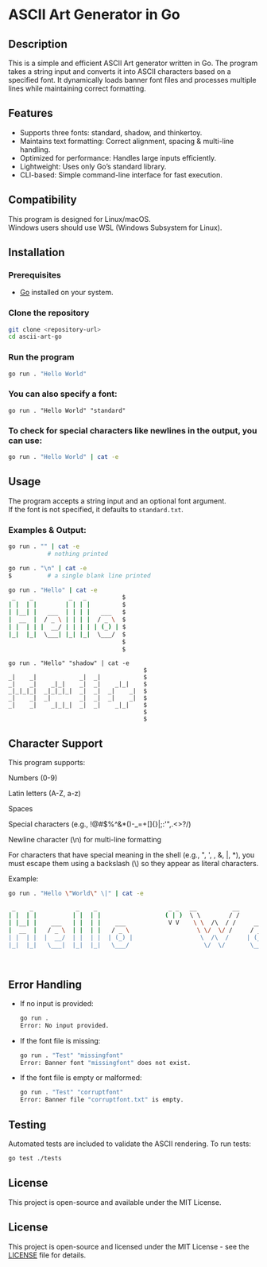 # ASCII Art Generator in Go

## Description

This is a simple and efficient ASCII Art generator written in Go. The program takes a string input and converts it into ASCII characters based on a specified font. It dynamically loads banner font files and processes multiple lines while maintaining correct formatting.

## Features

- Supports three fonts: standard, shadow, and thinkertoy.
- Maintains text formatting: Correct alignment, spacing & multi-line handling.
- Optimized for performance: Handles large inputs efficiently.
- Lightweight: Uses only Go’s standard library.
- CLI-based: Simple command-line interface for fast execution.

## Compatibility

This program is designed for Linux/macOS.  
Windows users should use WSL (Windows Subsystem for Linux).

## Installation

### Prerequisites

- [Go](https://go.dev/) installed on your system.

### Clone the repository

```sh
git clone <repository-url>
cd ascii-art-go
```

### Run the program

```sh
go run . "Hello World"
```

### You can also specify a font:

```
go run . "Hello World" "standard"
```

### To check for special characters like newlines in the output, you can use:

```sh
go run . "Hello World" | cat -e
```


## Usage

The program accepts a string input and an optional font argument. \
If the font is not specified, it defaults to `standard.txt`.

### Examples & Output:

```sh
go run . "" | cat -e
           # nothing printed
```


```sh
go run . "\n" | cat -e
$          # a single blank line printed
```


```sh
go run . "Hello" | cat -e
 _    _          _   _          $
| |  | |        | | | |         $
| |__| |   ___  | | | |   ___   $
|  __  |  / _ \ | | | |  / _ \  $
| |  | | |  __/ | | | | | (_) | $
|_|  |_|  \___| |_| |_|  \___/  $
                                $
                                $
```

```
go run . "Hello" "shadow" | cat -e
                                      $
_|    _|            _|  _|            $
_|    _|    _|_|    _|  _|    _|_|    $
_|_|_|_|  _|_|_|_|  _|  _|  _|    _|  $
_|    _|  _|        _|  _|  _|    _|  $
_|    _|    _|_|_|  _|  _|    _|_|    $
                                      $
                                      $
```

## Character Support

This program supports:

Numbers (0-9)

Latin letters (A-Z, a-z)

Spaces

Special characters (e.g., !@#$%^&*()-_=+[]{}|;:'",.<>?/)

Newline character (\n) for multi-line formatting

For characters that have special meaning in the shell (e.g., ", ', \, &, |, *), you must escape them using a backslash (\\\) so they appear as literal characters.

Example:

```sh
go run . "Hello \"World\" \|" | cat -e

 _    _            _    _                    _ _   __          __                    _        _    _ _          __        _   $
| |  | |          | |  | |                  ( | )  \ \        / /                   | |      | |  ( | )         \ \      | |  $
| |__| |    ___   | |  | |    ___            V V    \ \  /\  / /     ___     _ __   | |    __| |   V V           \ \     | |  $
|  __  |   / _ \  | |  | |   / _ \                   \ \/  \/ /     / _ \   | '__|  | |   / _` |                  \ \    | |  $
| |  | |  |  __/  | |  | |  | (_) |                   \  /\  /     | (_) |  | |     | |  | (_| |                   \ \   | |  $
|_|  |_|   \___|  |_|  |_|   \___/                     \/  \/       \___/   |_|     |_|   \__,_|                    \_\  | |  $
                                                                                                                         | |  $
                                                                                                                         |_|  $
```

## Error Handling

- If no input is provided:
  ```sh
  go run .
  Error: No input provided.
  ```
- If the font file is missing:
  ```sh
  go run . "Test" "missingfont"
  Error: Banner font "missingfont" does not exist.
  ```
- If the font file is empty or malformed:
  ```sh
  go run . "Test" "corruptfont"
  Error: Banner file "corruptfont.txt" is empty.
  ```

## Testing

Automated tests are included to validate the ASCII rendering. To run tests:

```sh
go test ./tests
```

## License

This project is open-source and available under the MIT License.

## License

This project is open-source and licensed under the MIT License - see the [LICENSE](LICENSE) file for details.


